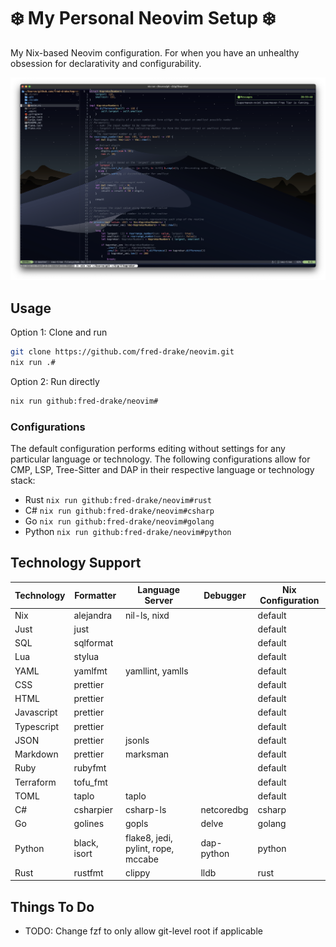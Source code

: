 # ❄️ My Personal Neovim Setup ❄️

My Nix-based Neovim configuration. For when you have an unhealthy obsession for declarativity and configurability.

![screenshot](images/desktop.png)

## Usage

Option 1: Clone and run

```bash
git clone https://github.com/fred-drake/neovim.git
nix run .#
```

Option 2: Run directly

```bash
nix run github:fred-drake/neovim#
```

### Configurations

The default configuration performs editing without settings for any particular language or technology. The following configurations allow for CMP, LSP, Tree-Sitter and DAP in their respective language or technology stack:

- Rust `nix run github:fred-drake/neovim#rust`
- C# `nix run github:fred-drake/neovim#csharp`
- Go `nix run github:fred-drake/neovim#golang`
- Python `nix run github:fred-drake/neovim#python`

## Technology Support

| Technology | Formatter    | Language Server                    | Debugger   | Nix Configuration |
| ---------- | ------------ | ---------------------------------- | ---------- | ----------------- |
| Nix        | alejandra    | nil-ls, nixd                       |            | default           |
| Just       | just         |                                    |            | default           |
| SQL        | sqlformat    |                                    |            | default           |
| Lua        | stylua       |                                    |            | default           |
| YAML       | yamlfmt      | yamllint, yamlls                   |            | default           |
| CSS        | prettier     |                                    |            | default           |
| HTML       | prettier     |                                    |            | default           |
| Javascript | prettier     |                                    |            | default           |
| Typescript | prettier     |                                    |            | default           |
| JSON       | prettier     | jsonls                             |            | default           |
| Markdown   | prettier     | marksman                           |            | default           |
| Ruby       | rubyfmt      |                                    |            | default           |
| Terraform  | tofu_fmt     |                                    |            | default           |
| TOML       | taplo        | taplo                              |            | default           |
| C#         | csharpier    | csharp-ls                          | netcoredbg | csharp            |
| Go         | golines      | gopls                              | delve      | golang            |
| Python     | black, isort | flake8, jedi, pylint, rope, mccabe | dap-python | python            |
| Rust       | rustfmt      | clippy                             | lldb       | rust              |

## Things To Do

- TODO: Change fzf to only allow git-level root if applicable
